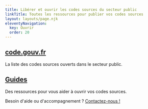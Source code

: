 ```yaml
---
title: Libérer et ouvrir les codes sources du secteur public
linkTitle: Toutes les ressources pour publier vos codes sources
layout: layouts/page.njk
eleventyNavigation:
  key: Ouvrir
  order: 20
---
```


<div class="fr-grid-row fr-grid-row--gutters">
  <div class="fr-col-12 fr-col-md-6">
    <div class="fr-card fr-enlarge-link">
      <div class="fr-card__body">
	<h2 class="fr-card__title">
	  <a href="https://code.gouv.fr"
  class="fr-card__link">code.gouv.fr</a>
	</h2>
	<p class="fr-card__desc">
	  La liste des codes sources ouverts dans le secteur public.
	</p>
      </div>
    </div>
  </div>

  <div class="fr-col-12 fr-col-md-6">
    <div class="fr-card fr-enlarge-link">
      <div class="fr-card__body">
	<h2 class="fr-card__title">
	  <a href="/guides/" class="fr-card__link">Guides</a>
	</h2>
	<p class="fr-card__desc">
	  Des ressources pour vous aider à ouvrir vos codes sources.
	</p>
      </div>
    </div>
  </div>
</div>

<div class="fr-highlight">
  <p>Besoin d'aide ou d'accompagnement ?  <a href="mailto:logiciels-libres@data.gouv.fr">Contactez-nous !</a></p>
</div>

